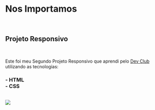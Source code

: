 
<h1>Nos Importamos </h1>
<br>

<h2> Projeto Responsivo </h2>
<br>
 
<p> Este foi meu Segundo Projeto Responsivo que aprendi pelo <a href="https://rodolfomori.com.br/devclub">Dev Club</a> <br>
utilizando as tecnologias:</p>
<h3>
- HTML 
<br>
- CSS
</h3>
<br> 
<img src="https://github.com/user-attachments/assets/922002a1-a108-479a-adf8-c2270859c133" /> 

